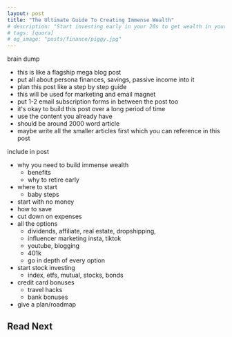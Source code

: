 ```yaml
---
layout: post
title: "The Ultimate Guide To Creating Immense Wealth"
# description: "Start investing early in your 20s to get wealth in your 30s. This post will tell you the rules and steps to become financially independent early in your life."
# tags: [quora]
# og_image: "posts/finance/piggy.jpg"
---
```


<!-- {% include image.html path="posts/finance/piggy.jpg" path-detail="posts/finance/piggy.jpg" alt="Make Passive Income" %} -->



brain dump
- this is like a flagship mega blog post
- put all about persona finances, savings, passive income into it
- plan this post like a step by step guide
- this will be used for marketing and email magnet
- put 1-2 email subscription forms in between the post too
- it's okay to build this post over a long period of time
- use the content you already have
- should be around 2000 word article
- maybe write all the smaller articles first which you can reference in this post



include in post
- why you need to build immense wealth
  - benefits
  - why to retire early
- where to start
  - baby steps
- start with no money
- how to save
- cut down on expenses
- all the options
  - dividends, affiliate, real estate, dropshipping,
  - influencer marketing insta, tiktok
  - youtube, blogging
  - 401k
  - go in depth of every option
- start stock investing
  - index, etfs, mutual, stocks, bonds
- credit card bonuses
  - travel hacks
  - bank bonuses
- give a plan/roadmap








## Read Next

<!-- [How to make passive income? More importantly - WHY?](http://ngninja.com/posts/how-to-make-passive-income) -->
